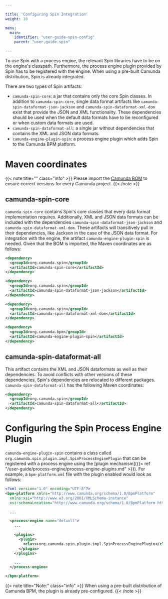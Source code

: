 ```yaml
---

title: 'Configuring Spin Integration'
weight: 10

menu:
  main:
    identifier: "user-guide-spin-config"
    parent: "user-guide-spin"

---
```


To use Spin with a process engine, the relevant Spin libraries have to be on the engine's classpath. Furthermore, the process engine plugin provided by Spin has to be registered with the engine. When using a pre-built Camunda distribution, Spin is already integrated.

There are two types of Spin artifacts:

* `camunda-spin-core`: a jar that contains only the core Spin classes. In addition to `camunda-spin-core`, single data format artifacts like `camunda-spin-dataformat-json-jackson` and `camunda-spin-dataformat-xml-dom` exist that provide the JSON and XML functionality. These dependencies should be used when the default data formats have to be reconfigured or when custom data formats are used.
* `camunda-spin-dataformat-all`: a single jar without dependencies that contains the XML and JSON data formats.
* `camunda-engine-plugin-spin`: a process engine plugin which adds Spin to the Camunda BPM platform.


# Maven coordinates

{{< note title="" class="info" >}}
  Please import the [Camunda BOM](/get-started/apache-maven/) to ensure correct versions for every Camunda project.
{{< /note >}}


## camunda-spin-core

`camunda-spin-core` contains Spin's core classes that every data format implementation requires. Additionally, XML and JSON data formats can be included with the dependencies `camunda-spin-dataformat-json-jackson` and `camunda-spin-dataformat-xml-dom`. These artifacts will transitively pull in their dependencies, like Jackson in the case of the JSON data format. For integration with the engine, the artifact `camunda-engine-plugin-spin` is needed. Given that the BOM is imported, the Maven coordinates are as follows:

```xml
<dependency>
  <groupId>org.camunda.spin</groupId>
  <artifactId>camunda-spin-core</artifactId>
</dependency>
```

```xml
<dependency>
  <groupId>org.camunda.spin</groupId>
  <artifactId>camunda-spin-dataformat-json-jackson</artifactId>
</dependency>
```

```xml
<dependency>
  <groupId>org.camunda.spin</groupId>
  <artifactId>camunda-spin-dataformat-xml-dom</artifactId>
</dependency>
```

```xml
<dependency>
  <groupId>org.camunda.bpm</groupId>
  <artifactId>camunda-engine-plugin-spin</artifactId>
</dependency>
```

## camunda-spin-dataformat-all

This artifact contains the XML and JSON dataformats as well as their dependencies. To avoid conflicts with other versions of these dependencies, Spin's dependencies are relocated to different packages. `camunda-spin-dataformat-all` has the following Maven coordinates:

```xml
<dependency>
  <groupId>org.camunda.spin</groupId>
  <artifactId>camunda-spin-dataformat-all</artifactId>
</dependency>
```


# Configuring the Spin Process Engine Plugin

`camunda-engine-plugin-spin` contains a class called `org.camunda.spin.plugin.impl.SpinProcessEnginePlugin` that can be registered with a process engine using the [plugin mechanism]({{< ref "/user-guide/process-engine/process-engine-plugins.md" >}}). For example, a `bpm-platform.xml` file with the plugin enabled would look as follows:

```xml
<?xml version="1.0" encoding="UTF-8"?>
<bpm-platform xmlns="http://www.camunda.org/schema/1.0/BpmPlatform"
  xmlns:xsi="http://www.w3.org/2001/XMLSchema-instance"
  xsi:schemaLocation="http://www.camunda.org/schema/1.0/BpmPlatform http://www.camunda.org/schema/1.0/BpmPlatform ">

  ...

  <process-engine name="default">
    ...

    <plugins>
      <plugin>
        <class>org.camunda.spin.plugin.impl.SpinProcessEnginePlugin</class>
      </plugin>
    </plugins>

    ...
  </process-engine>

</bpm-platform>
```

{{< note title="Note:" class="info" >}}
  When using a pre-built distribution of Camunda BPM, the plugin is already pre-configured.
{{< /note >}}